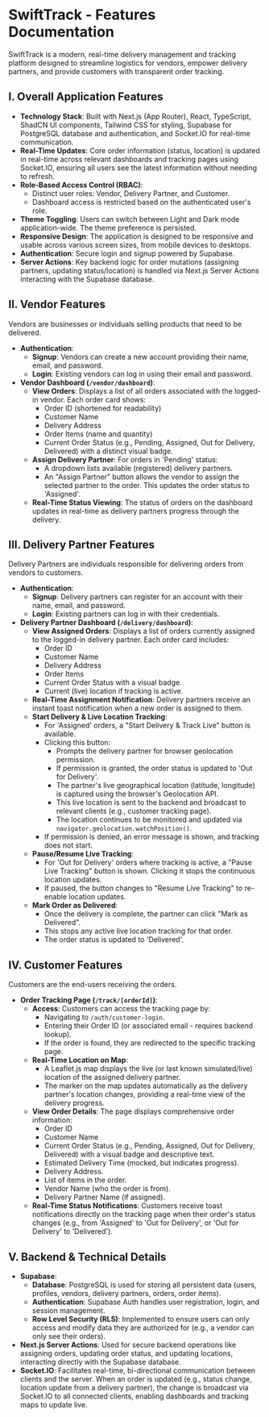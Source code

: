 
# SwiftTrack - Features Documentation

SwiftTrack is a modern, real-time delivery management and tracking platform designed to streamline logistics for vendors, empower delivery partners, and provide customers with transparent order tracking.

## I. Overall Application Features

*   **Technology Stack**: Built with Next.js (App Router), React, TypeScript, ShadCN UI components, Tailwind CSS for styling, Supabase for PostgreSQL database and authentication, and Socket.IO for real-time communication.
*   **Real-Time Updates**: Core order information (status, location) is updated in real-time across relevant dashboards and tracking pages using Socket.IO, ensuring all users see the latest information without needing to refresh.
*   **Role-Based Access Control (RBAC)**:
    *   Distinct user roles: Vendor, Delivery Partner, and Customer.
    *   Dashboard access is restricted based on the authenticated user's role.
*   **Theme Toggling**: Users can switch between Light and Dark mode application-wide. The theme preference is persisted.
*   **Responsive Design**: The application is designed to be responsive and usable across various screen sizes, from mobile devices to desktops.
*   **Authentication**: Secure login and signup powered by Supabase.
*   **Server Actions**: Key backend logic for order mutations (assigning partners, updating status/location) is handled via Next.js Server Actions interacting with the Supabase database.

## II. Vendor Features

Vendors are businesses or individuals selling products that need to be delivered.

*   **Authentication**:
    *   **Signup**: Vendors can create a new account providing their name, email, and password.
    *   **Login**: Existing vendors can log in using their email and password.
*   **Vendor Dashboard (`/vendor/dashboard`)**:
    *   **View Orders**: Displays a list of all orders associated with the logged-in vendor. Each order card shows:
        *   Order ID (shortened for readability)
        *   Customer Name
        *   Delivery Address
        *   Order Items (name and quantity)
        *   Current Order Status (e.g., Pending, Assigned, Out for Delivery, Delivered) with a distinct visual badge.
    *   **Assign Delivery Partner**: For orders in 'Pending' status:
        *   A dropdown lists available (registered) delivery partners.
        *   An "Assign Partner" button allows the vendor to assign the selected partner to the order. This updates the order status to 'Assigned'.
    *   **Real-Time Status Viewing**: The status of orders on the dashboard updates in real-time as delivery partners progress through the delivery.

## III. Delivery Partner Features

Delivery Partners are individuals responsible for delivering orders from vendors to customers.

*   **Authentication**:
    *   **Signup**: Delivery partners can register for an account with their name, email, and password.
    *   **Login**: Existing partners can log in with their credentials.
*   **Delivery Partner Dashboard (`/delivery/dashboard`)**:
    *   **View Assigned Orders**: Displays a list of orders currently assigned to the logged-in delivery partner. Each order card includes:
        *   Order ID
        *   Customer Name
        *   Delivery Address
        *   Order Items
        *   Current Order Status with a visual badge.
        *   Current (live) location if tracking is active.
    *   **Real-Time Assignment Notification**: Delivery partners receive an instant toast notification when a new order is assigned to them.
    *   **Start Delivery & Live Location Tracking**:
        *   For 'Assigned' orders, a "Start Delivery & Track Live" button is available.
        *   Clicking this button:
            *   Prompts the delivery partner for browser geolocation permission.
            *   If permission is granted, the order status is updated to 'Out for Delivery'.
            *   The partner's live geographical location (latitude, longitude) is captured using the browser's Geolocation API.
            *   This live location is sent to the backend and broadcast to relevant clients (e.g., customer tracking page).
            *   The location continues to be monitored and updated via `navigator.geolocation.watchPosition()`.
        *   If permission is denied, an error message is shown, and tracking does not start.
    *   **Pause/Resume Live Tracking**:
        *   For 'Out for Delivery' orders where tracking is active, a "Pause Live Tracking" button is shown. Clicking it stops the continuous location updates.
        *   If paused, the button changes to "Resume Live Tracking" to re-enable location updates.
    *   **Mark Order as Delivered**:
        *   Once the delivery is complete, the partner can click "Mark as Delivered".
        *   This stops any active live location tracking for that order.
        *   The order status is updated to 'Delivered'.

## IV. Customer Features

Customers are the end-users receiving the orders.

*   **Order Tracking Page (`/track/[orderId]`)**:
    *   **Access**: Customers can access the tracking page by:
        *   Navigating to `/auth/customer-login`.
        *   Entering their Order ID (or associated email - requires backend lookup).
        *   If the order is found, they are redirected to the specific tracking page.
    *   **Real-Time Location on Map**:
        *   A Leaflet.js map displays the live (or last known simulated/live) location of the assigned delivery partner.
        *   The marker on the map updates automatically as the delivery partner's location changes, providing a real-time view of the delivery progress.
    *   **View Order Details**: The page displays comprehensive order information:
        *   Order ID
        *   Customer Name
        *   Current Order Status (e.g., Pending, Assigned, Out for Delivery, Delivered) with a visual badge and descriptive text.
        *   Estimated Delivery Time (mocked, but indicates progress).
        *   Delivery Address.
        *   List of items in the order.
        *   Vendor Name (who the order is from).
        *   Delivery Partner Name (if assigned).
    *   **Real-Time Status Notifications**: Customers receive toast notifications directly on the tracking page when their order's status changes (e.g., from 'Assigned' to 'Out for Delivery', or 'Out for Delivery' to 'Delivered').

## V. Backend & Technical Details

*   **Supabase**:
    *   **Database**: PostgreSQL is used for storing all persistent data (users, profiles, vendors, delivery partners, orders, order items).
    *   **Authentication**: Supabase Auth handles user registration, login, and session management.
    *   **Row Level Security (RLS)**: Implemented to ensure users can only access and modify data they are authorized for (e.g., a vendor can only see their orders).
*   **Next.js Server Actions**: Used for secure backend operations like assigning orders, updating order status, and updating locations, interacting directly with the Supabase database.
*   **Socket.IO**: Facilitates real-time, bi-directional communication between clients and the server. When an order is updated (e.g., status change, location update from a delivery partner), the change is broadcast via Socket.IO to all connected clients, enabling dashboards and tracking maps to update live.